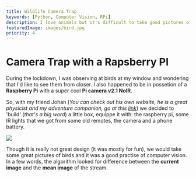 ```yaml
---
title: Wildlife Camera Trap 
keywords: [Python, Computer Vision, RPi]
description: I love animals but it's difficult to take good pictures of them. So with my friend, we worked one weekend to design an animal trap
featuredImage: images/bird.jpg
priority: 4
---
```


# Camera Trap with a Rapsberry PI

During the lockdown, I was observing at birds at my window and wondering that I'd like to see them from closer. I also happened to be in possetion of a **Raspberry Pi** with a super cool **Pi camera v2.1 NoIR**.

So, with my friend Johan (*You can check out his own website, he is a great physicist and my adventure companion, go at this [link](https://jfelisaz.eu/)*) we decided to 'build' (*that's a big word*) a little box, equippe it with: the raspberry pi, some IR lights that we got from some old remotes, the camera and a phone battery. 

![](../images/wildlife_trap.png)

Though it is really not great design (it was mostly for fun), we would take some great pictures of birds and it was a good practise of computer vision. In a few words, the algorithm looked for difference between the **current image** and the **mean image** of the stream. 


